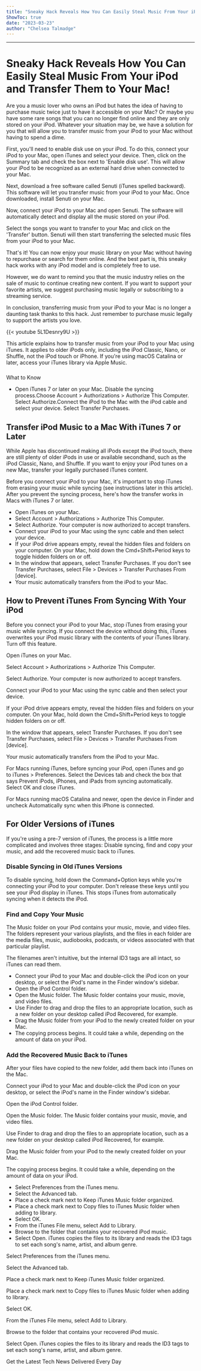 ```yaml
---
title: "Sneaky Hack Reveals How You Can Easily Steal Music From Your iPod and Transfer Them to Your Mac!"
ShowToc: true 
date: "2023-03-23"
author: "Chelsea Talmadge"
---
```

*****
# Sneaky Hack Reveals How You Can Easily Steal Music From Your iPod and Transfer Them to Your Mac!

Are you a music lover who owns an iPod but hates the idea of having to purchase music twice just to have it accessible on your Mac? Or maybe you have some rare songs that you can no longer find online and they are only stored on your iPod. Whatever your situation may be, we have a solution for you that will allow you to transfer music from your iPod to your Mac without having to spend a dime.

First, you'll need to enable disk use on your iPod. To do this, connect your iPod to your Mac, open iTunes and select your device. Then, click on the Summary tab and check the box next to 'Enable disk use'. This will allow your iPod to be recognized as an external hard drive when connected to your Mac.

Next, download a free software called Senuti (iTunes spelled backward). This software will let you transfer music from your iPod to your Mac. Once downloaded, install Senuti on your Mac.

Now, connect your iPod to your Mac and open Senuti. The software will automatically detect and display all the music stored on your iPod.

Select the songs you want to transfer to your Mac and click on the 'Transfer' button. Senuti will then start transferring the selected music files from your iPod to your Mac.

That's it! You can now enjoy your music library on your Mac without having to repurchase or search for them online. And the best part is, this sneaky hack works with any iPod model and is completely free to use.

However, we do want to remind you that the music industry relies on the sale of music to continue creating new content. If you want to support your favorite artists, we suggest purchasing music legally or subscribing to a streaming service.

In conclusion, transferring music from your iPod to your Mac is no longer a daunting task thanks to this hack. Just remember to purchase music legally to support the artists you love.

{{< youtube 5L1Desnry9U >}} 




This article explains how to transfer music from your iPod to your Mac using iTunes. It applies to older iPods only, including the iPod Classic, Nano, or Shuffle, not the iPod touch or iPhone. If you're using macOS Catalina or later, access your iTunes library via Apple Music.

 
### 
What to Know
 
- Open iTunes 7 or later on your Mac. Disable the syncing process.Choose Account > Authorizations > Authorize This Computer. Select Authorize.Connect the iPod to the Mac with the iPod cable and select your device. Select Transfer Purchases.

 
##   Transfer iPod Music to a Mac With iTunes 7 or Later  
 

While Apple has discontinued making all iPods except the iPod touch, there are still plenty of older iPods in use or available secondhand, such as the iPod Classic, Nano, and Shuffle. If you want to enjoy your iPod tunes on a new Mac, transfer your legally purchased iTunes content.

 

Before you connect your iPod to your Mac, it's important to stop iTunes from erasing your music while syncing (see instructions later in this article). After you prevent the syncing process, here's how the transfer works in Macs with iTunes 7 or later.

 
- Open iTunes on your Mac.
 - Select Account > Authorizations > Authorize This Computer.
 - Select Authorize. Your computer is now authorized to accept transfers.
 - Connect your iPod to your Mac using the sync cable and then select your device.
 - If your iPod drive appears empty, reveal the hidden files and folders on your computer. On your Mac, hold down the Cmd+Shift+Period keys to toggle hidden folders on or off.
 - In the window that appears, select Transfer Purchases. If you don't see Transfer Purchases, select File > Devices > Transfer Purchases From [device].
 - Your music automatically transfers from the iPod to your Mac.

 
##   How to Prevent iTunes From Syncing With Your iPod  
 

Before you connect your iPod to your Mac, stop iTunes from erasing your music while syncing. If you connect the device without doing this, iTunes overwrites your iPod music library with the contents of your iTunes library. Turn off this feature.

 

Open iTunes on your Mac.

 

Select Account > Authorizations > Authorize This Computer.

 

Select Authorize. Your computer is now authorized to accept transfers.

 

Connect your iPod to your Mac using the sync cable and then select your device.

 
If your iPod drive appears empty, reveal the hidden files and folders on your computer. On your Mac, hold down the Cmd+Shift+Period keys to toggle hidden folders on or off.
 

In the window that appears, select Transfer Purchases. If you don't see Transfer Purchases, select File > Devices > Transfer Purchases From [device].

 

Your music automatically transfers from the iPod to your Mac.

 

For Macs running iTunes, before syncing your iPod, open iTunes and go to iTunes > Preferences. Select the Devices tab and check the box that says Prevent iPods, iPhones, and iPads from syncing automatically. Select OK and close iTunes.

 

For Macs running macOS Catalina and newer, open the device in Finder and uncheck Automatically sync when this iPhone is connected.

 
##   For Older Versions of iTunes  
 

If you're using a pre-7 version of iTunes, the process is a little more complicated and involves three stages: Disable syncing, find and copy your music, and add the recovered music back to iTunes.

 
###   Disable Syncing in Old iTunes Versions  
 

To disable syncing, hold down the Command+Option keys while you're connecting your iPod to your computer. Don't release these keys until you see your iPod display in iTunes. This stops iTunes from automatically syncing when it detects the iPod.

 
###   Find and Copy Your Music  
 

The Music folder on your iPod contains your music, movie, and video files. The folders represent your various playlists, and the files in each folder are the media files, music, audiobooks, podcasts, or videos associated with that particular playlist.

 

The filenames aren't intuitive, but the internal ID3 tags are all intact, so iTunes can read them.

 
- Connect your iPod to your Mac and double-click the iPod icon on your desktop, or select the iPod's name in the Finder window's sidebar.
 - Open the iPod Control folder.
 - Open the Music folder. The Music folder contains your music, movie, and video files.
 - Use Finder to drag and drop the files to an appropriate location, such as a new folder on your desktop called iPod Recovered, for example.
 - Drag the Music folder from your iPod to the newly created folder on your Mac.
 - The copying process begins. It could take a while, depending on the amount of data on your iPod.

 
###   Add the Recovered Music Back to iTunes  
 

After your files have copied to the new folder, add them back into iTunes on the Mac.

 

Connect your iPod to your Mac and double-click the iPod icon on your desktop, or select the iPod's name in the Finder window's sidebar.

 

Open the iPod Control folder.

 

Open the Music folder. The Music folder contains your music, movie, and video files.

 

Use Finder to drag and drop the files to an appropriate location, such as a new folder on your desktop called iPod Recovered, for example.

 

Drag the Music folder from your iPod to the newly created folder on your Mac.

 

The copying process begins. It could take a while, depending on the amount of data on your iPod.

 
- Select Preferences from the iTunes menu.
 - Select the Advanced tab.
 - Place a check mark next to Keep iTunes Music folder organized.
 - Place a check mark next to Copy files to iTunes Music folder when adding to library.
 - Select OK.
 - From the iTunes File menu, select Add to Library.
 - Browse to the folder that contains your recovered iPod music.
 - Select Open. iTunes copies the files to its library and reads the ID3 tags to set each song's name, artist, and album genre.

 

Select Preferences from the iTunes menu.

 

Select the Advanced tab.

 

Place a check mark next to Keep iTunes Music folder organized.

 

Place a check mark next to Copy files to iTunes Music folder when adding to library.

 

Select OK.

 

From the iTunes File menu, select Add to Library.

 

Browse to the folder that contains your recovered iPod music.

 

Select Open. iTunes copies the files to its library and reads the ID3 tags to set each song's name, artist, and album genre.

 

Get the Latest Tech News Delivered Every Day




